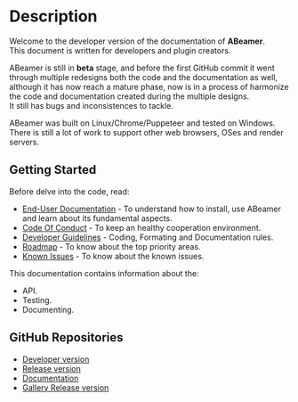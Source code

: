 <!--- @uuid: e8f247f0-8bf3-42b2-b76b-231723ce8753 -->
<!--- @author: Alexandre Bento Freire -->
# Description

Welcome to the developer version of the documentation of **ABeamer**.  
This document is written for developers and plugin creators.  
  
<i class="fa fa-exclamation-triangle fa-lg"></i> ABeamer is still in **beta** stage,
and before the first GitHub commit it went through multiple redesigns both the 
code and the documentation as well, although it has now reach a mature phase, 
now is in a process of harmonize the code and documentation created during the multiple designs.   
It still has bugs and inconsistences to tackle.

<i class="fa fa-exclamation-triangle fa-lg"></i> ABeamer was built on Linux/Chrome/Puppeteer and tested on Windows.  
There is still a lot of work to support other web browsers, OSes and render servers.

## Getting Started

Before delve into the code, read:

- [End-User Documentation](../../../../../end-user/versions/latest/en/site/) -
To understand how to install, use ABeamer and learn about its fundamental aspects.
- [Code Of Conduct](code-of-conduct.md) - To keep an healthy cooperation environment.
- [Developer Guidelines](dev-guidelines.md) - Coding, Formating and Documentation rules.
- [Roadmap](roadmap.md) - To know about the top priority areas.
- [Known Issues](known-issues.md) - To know about the known issues.

This documentation contains information about the:

* API.  
* Testing.  
* Documenting.  

## GitHub Repositories

* [Developer version](https://github.com/a-bentofreire/abeamer)
* [Release version](https://github.com/a-bentofreire/abeamer-release)
* [Documentation](https://github.com/a-bentofreire/abeamer-docs)
* [Gallery Release version](https://github.com/a-bentofreire/abeamer-gallery-release)
